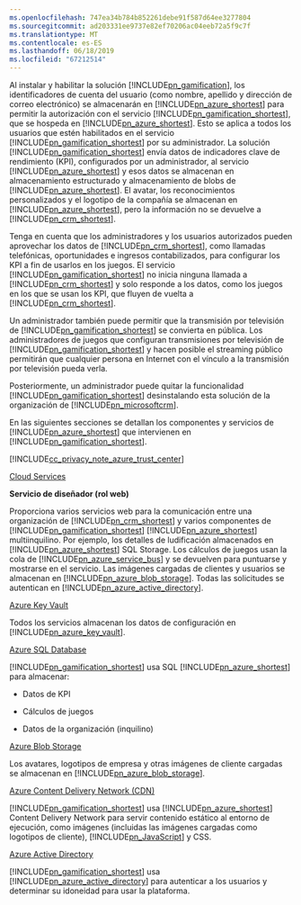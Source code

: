 ```yaml
---
ms.openlocfilehash: 747ea34b784b852261debe91f587d64ee3277804
ms.sourcegitcommit: ad203331ee9737e82ef70206ac04eeb72a5f9c7f
ms.translationtype: MT
ms.contentlocale: es-ES
ms.lasthandoff: 06/18/2019
ms.locfileid: "67212514"
---
```

Al instalar y habilitar la solución [!INCLUDE[pn_gamification](pn-gamification.md)], los identificadores de cuenta del usuario (como nombre, apellido y dirección de correo electrónico) se almacenarán en [!INCLUDE[pn_azure_shortest](pn-azure-shortest.md)] para permitir la autorización con el servicio [!INCLUDE[pn_gamification_shortest](pn-gamification-shortest.md)], que se hospeda en [!INCLUDE[pn_azure_shortest](pn-azure-shortest.md)]. Esto se aplica a todos los usuarios que estén habilitados en el servicio [!INCLUDE[pn_gamification_shortest](pn-gamification-shortest.md)] por su administrador. La solución [!INCLUDE[pn_gamification_shortest](pn-gamification-shortest.md)] envía datos de indicadores clave de rendimiento (KPI), configurados por un administrador, al servicio [!INCLUDE[pn_azure_shortest](pn-azure-shortest.md)] y esos datos se almacenan en almacenamiento estructurado y almacenamiento de blobs de [!INCLUDE[pn_azure_shortest](pn-azure-shortest.md)].  El avatar, los reconocimientos personalizados y el logotipo de la compañía se almacenan en [!INCLUDE[pn_azure_shortest](pn-azure-shortest.md)], pero la información no se devuelve a [!INCLUDE[pn_crm_shortest](pn-crm-shortest.md)].  
  
Tenga en cuenta que los administradores y los usuarios autorizados pueden aprovechar los datos de [!INCLUDE[pn_crm_shortest](pn-crm-shortest.md)], como llamadas telefónicas, oportunidades e ingresos contabilizados, para configurar los KPI a fin de usarlos en los juegos. El servicio [!INCLUDE[pn_gamification_shortest](pn-gamification-shortest.md)] no inicia ninguna llamada a [!INCLUDE[pn_crm_shortest](pn-crm-shortest.md)] y solo responde a los datos, como los juegos en los que se usan los KPI, que fluyen de vuelta a [!INCLUDE[pn_crm_shortest](pn-crm-shortest.md)].  
  
Un administrador también puede permitir que la transmisión por televisión de [!INCLUDE[pn_gamification_shortest](pn-gamification-shortest.md)] se convierta en pública. Los administradores de juegos que configuran transmisiones por televisión de [!INCLUDE[pn_gamification_shortest](pn-gamification-shortest.md)] y hacen posible el streaming público permitirán que cualquier persona en Internet con el vínculo a la transmisión por televisión pueda verla.  
  
Posteriormente, un administrador puede quitar la funcionalidad [!INCLUDE[pn_gamification_shortest](pn-gamification-shortest.md)] desinstalando esta solución de la organización de [!INCLUDE[pn_microsoftcrm](pn-microsoftcrm.md)].  
  
En las siguientes secciones se detallan los componentes y servicios de [!INCLUDE[pn_azure_shortest](pn-azure-shortest.md)] que intervienen en [!INCLUDE[pn_gamification_shortest](pn-gamification-shortest.md)].  
  
[!INCLUDE[cc_privacy_note_azure_trust_center](cc-privacy-note-azure-trust-center.md)]  
  
[Cloud Services](https://azure.microsoft.com/services/cloud-services/)  
  
 **Servicio de diseñador (rol web)**  
  
Proporciona varios servicios web para la comunicación entre una organización de [!INCLUDE[pn_crm_shortest](pn-crm-shortest.md)] y varios componentes de [!INCLUDE[pn_gamification_shortest](pn-gamification-shortest.md)] [!INCLUDE[pn_azure_shortest](pn-azure-shortest.md)] multiinquilino. Por ejemplo, los detalles de ludificación almacenados en [!INCLUDE[pn_azure_shortest](pn-azure-shortest.md)] SQL Storage.  Los cálculos de juegos usan la cola de [!INCLUDE[pn_azure_service_bus](pn-azure-service-bus.md)] y se devuelven para puntuarse y mostrarse en el servicio.  Las imágenes cargadas de clientes y usuarios se almacenan en [!INCLUDE[pn_azure_blob_storage](pn-azure-blob-storage.md)]. Todas las solicitudes se autentican en [!INCLUDE[pn_azure_active_directory](pn-azure-active-directory.md)].  
  
[Azure Key Vault](https://azure.microsoft.com/services/key-vault/)  
  
Todos los servicios almacenan los datos de configuración en [!INCLUDE[pn_azure_key_vault](pn-azure-key-vault.md)].  
  
[Azure SQL Database](https://azure.microsoft.com/services/sql-database/)  
  
[!INCLUDE[pn_gamification_shortest](pn-gamification-shortest.md)] usa SQL [!INCLUDE[pn_azure_shortest](pn-azure-shortest.md)] para almacenar:  
  
- Datos de KPI  
  
- Cálculos de juegos  
  
- Datos de la organización (inquilino)  
  
[Azure Blob Storage](https://azure.microsoft.com/services/storage/)  
  
Los avatares, logotipos de empresa y otras imágenes de cliente cargadas se almacenan en [!INCLUDE[pn_azure_blob_storage](pn-azure-blob-storage.md)].  
  
[Azure Content Delivery Network (CDN)](https://azure.microsoft.com/services/cdn/)  
  
[!INCLUDE[pn_gamification_shortest](pn-gamification-shortest.md)] usa [!INCLUDE[pn_azure_shortest](pn-azure-shortest.md)] Content Delivery Network para servir contenido estático al entorno de ejecución, como imágenes (incluidas las imágenes cargadas como logotipos de cliente), [!INCLUDE[pn_JavaScript](pn-javascript.md)] y CSS.  
  
[Azure Active Directory](https://azure.microsoft.com/services/active-directory/)  
  
[!INCLUDE[pn_gamification_shortest](pn-gamification-shortest.md)] usa [!INCLUDE[pn_azure_active_directory](pn-azure-active-directory.md)] para autenticar a los usuarios y determinar su idoneidad para usar la plataforma.